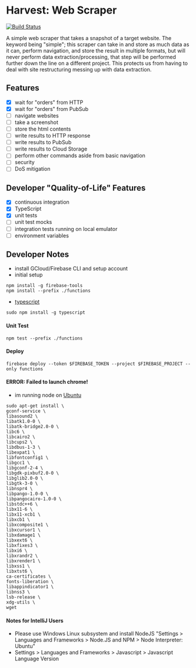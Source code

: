 # Harvest: Web Scraper
[![Build Status](https://travis-ci.org/kwler/harvest-webscraper.svg?branch=master)](https://travis-ci.org/kwler/harvest-webscraper)

A simple web scraper that takes a snapshot of a target website. The keyword being "simple"; this scraper can take in and store as much data as it can, perform navigation, and store the result in multiple formats, but will never perform data extraction/processing, that step will be performed further down the line on a different project. This protects us from having to deal with site restructuring messing up with data extraction.

## Features
- [x] wait for "orders" from HTTP
- [x] wait for "orders" from PubSub
- [ ] navigate websites
- [ ] take a screenshot
- [ ] store the html contents
- [ ] write results to HTTP response
- [ ] write results to PubSub
- [ ] write results to Cloud Storage
- [ ] perform other commands aside from basic navigation
- [ ] security
- [ ] DoS mitigation

## Developer "Quality-of-Life" Features
- [x] continuous integration
- [x] TypeScript
- [x] unit tests
- [ ] unit test mocks
- [ ] integration tests running on local emulator
- [ ] environment variables

## Developer Notes
- install GCloud/Firebase CLI and setup account
- initial setup
```
npm install -g firebase-tools
npm install --prefix ./functions
```
- [typescript](https://www.typescriptlang.org/docs/handbook/migrating-from-javascript.html)
```
sudo npm install -g typescript
```

#### Unit Test
```
npm test --prefix ./functions
```

#### Deploy
```
firebase deploy --token $FIREBASE_TOKEN --project $FIREBASE_PROJECT --only functions
```

#### ERROR: Failed to launch chrome!
- im running node on [Ubuntu](https://github.com/GoogleChrome/puppeteer/blob/master/docs/troubleshooting.md)
```
sudo apt-get install \
gconf-service \
libasound2 \
libatk1.0-0 \
libatk-bridge2.0-0 \
libc6 \
libcairo2 \
libcups2 \
libdbus-1-3 \
libexpat1 \
libfontconfig1 \
libgcc1 \
libgconf-2-4 \
libgdk-pixbuf2.0-0 \
libglib2.0-0 \
libgtk-3-0 \
libnspr4 \
libpango-1.0-0 \
libpangocairo-1.0-0 \
libstdc++6 \
libx11-6 \
libx11-xcb1 \
libxcb1 \
libxcomposite1 \
libxcursor1 \
libxdamage1 \
libxext6 \
libxfixes3 \
libxi6 \
libxrandr2 \
libxrender1 \
libxss1 \
libxtst6 \
ca-certificates \
fonts-liberation \
libappindicator1 \
libnss3 \
lsb-release \
xdg-utils \
wget
```

#### Notes for IntelliJ Users
- Please use Windows Linux subsystem and install NodeJS "Settings > Languages and Frameworks > Node.JS and NPM > Node Interpreter: Ubuntu"
- Settings > Languages and Frameworks > Javascript > Javascript Language Version
